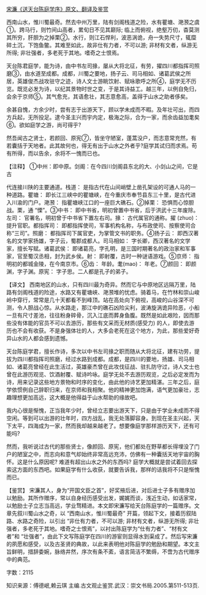 [宋濂《送天台陈庭学序》原文、翻译及鉴赏](https://www.vrrw.net/wx/14152.html)

西南山水，惟川蜀最奇。然去中州万里，陆有剑阁栈道之险，水有瞿塘、滟滪之虞①。跨马行，则竹间山高者，累旬日不见其巅际; 临上而俯视，绝壑万仞，杳莫测其所穷，肝胆为之掉栗②。水行，则江石悍利，波恶涡诡，舟一失势尺寸，辄糜碎土沉，下饱鱼鳖。其难至如此，故非仕有力者，不可以游; 非材有文者，纵游无所得; 非壮强者，多老死于其地。嗜奇之士恨焉。

天台陈君庭学，能为诗，由中书左司掾，屡从大将北征，有劳，擢四川都指挥司照磨③，由水道至成都。成都，川蜀之要地，扬子云、司马相如、诸葛武侯之所居，英雄俊杰战攻驻守之迹，诗人文士游眺饮射、赋咏歌呼之所④，庭学无不历览。既览必发为诗，以纪其景物时世之变，于是其诗益工。越三年，以例自免归，会余于京师⑤。其气愈充，其语愈壮，其志意愈高，盖得于山水之助者侈矣。

余甚自愧，方余少时，尝有志于出游天下，顾以学未成而不暇。及年壮可出，而四方兵起，无所投足。逮今圣主兴而宇内定，极海之际，合为一家，而余齿益加耄矣⑥。欲如庭学之游，尚可得乎?

然吾闻古之贤士，若颜回、原宪⑦，皆坐守陋室，蓬蒿没户，而志意常充然，有若囊括于天地者。此其故何也，得无有出于山水之外者乎?庭学其试归而求焉。苟有所得，而以告余，余将不一愧而已也。



【注释】 ①中州：即中原。剑阁：在今四川剑阁县东北的大、小剑山之间，它是古

代连接川陕的主要通道。栈道： 是指古代在山间峭壁上凿孔架设的可通人马的一种道路。瞿塘： 即长江三峡中的瞿塘峡，在今重庆市奉节县东三十里，是古代进入川渝的门户。滟滪： 指瞿塘峡江口的一座巨大礁石。②掉栗： 恐惧而心惊胆战。栗，通 “慄”。③中书： 即中书省，明初曾置中书省，后于洪武十三年废除。左司： 官署名，明初曾于中书省下置左右司。掾： 古代属官的通称。擢 (zhuo)： 提升官职。都指挥司： 即都指挥使司，军事机构名称，与布政使司、按察使司合称“三司”。照磨： 都指挥司下属官吏，为掌管文书的职务。④扬子云： 即西汉著名的文学家扬雄，字子云，蜀郡成都人。司马相如： 字长卿，西汉著名的文学家，擅长写赋。诸葛武侯： 即诸葛亮，字孔明，是三国时期著名的政治家和军事家，官至蜀汉丞相，封为武乡侯。射： 即射覆，古时一种谜语游戏。⑤京师： 指明初的都城金陵，在今南京市。⑥齿： 年龄。耄(mao)： 年老。⑦颜回： 即颜渊，字子渊。原宪： 字子思。二人都是孔子的弟子。

【译文】 西南地区的山水，只有四川最为奇异。然而它与中原地区远隔万里，陆路有剑阁栈道的险途，水路又有瞿塘峡、滟滪堆的忧虑。骑着马，在竹林和崇山峻岭中穿行，常常是几十天都看不到峰顶。站在高处向下俯视，高峻的山谷深不可测，令人胆战心惊。从水路走，那江中的礁石凶险尖利，波涛旋涡诡异险恶，小船一旦有尺寸差池，往往粉身碎骨，沉入江底而葬身鱼腹。既然是如此艰险，因而那些没有体能的官员不可以去游历，那些有文采而无材质(感受力) 的人，即使去游历也不会有收获。不是身强体壮的人，大多会老死在这个地方，为此，那些爱好奇异山水的人都会感到遗憾。

天台陈庭学君，擅长作诗，多次以中书左司掾之职而随从大将北征，建有功劳，提拔为四川都指挥司照磨，经过水路到成都。成都，是四川的要地，扬雄、司马相如、诸葛亮曾经在此生活过，英雄豪杰曾在此攻伐征战、驻扎防守过，诗人文士也曾在此游历观览、饮酒射覆、赋诗吟咏。庭学无处不去游历观览，之后必定发而为诗，用来记录这些地方景物和时序的变化，由此他的诗艺更加精湛。三年之后，庭学依惯例自己辞职归来，在京师和我相聚。他的精神更加饱满，语气更加豪壮，志趣理想更加高远，这大概是他得益于山水帮助的缘故吧。

我内心很是惭愧，正当我年少时，曾经立志要出游天下，只是由于学业未成而不得空闲。等到可以出游的壮年时，四方战乱，我无处落脚容身。到现在圣主兴起，天下太平，四海成为一家，然而我却越来越老了。想要像庭学那样游历天下，还有可能吗?

然而，我听说过古代的那些贤士，像颜回、原宪，他们都处在野草都长得埋没了门户的陋室之中，而志向和意气却始终非常高远充沛，仿佛有一种囊括天地宇宙的胸怀。这是什么原因呢? 难道有超出山水之外的东西吗? 庭学大概就是尝试着回去探索这方面的东西吧。如果庭学有什么收获，就要告诉我，那样的话我将不只是惭愧而已。

【鉴赏】 宋濂其人，身为“开国文臣之首”，好奖掖后进，对后进士子多有赠序加以勉励。其所作赠序，常以自身经历感受出发，娓娓而谈，浅近生动，如话家常，以勉励士子立志当高远，学业骛精进。本文即宋濂写给天台陈庭学的一篇赠序。文章先叙川蜀山水之奇，以 “西南山水，惟川蜀最奇” 开篇，领起下文，接着历叙陆路、水路之奇险，以引出 “非仕有力者，不可以游; 非材有文者，纵游无所得; 非壮强者，多老死于其地。嗜奇之士恨焉”，以衬出陈庭学为“仕有力者”、“材有文者”和 “壮强者”，由此下文写陈庭学在四川的游宦则显得水到渠成了。然后写宋濂的夙愿和感受，以及古圣贤的典故，以此来表明他对陈庭学的勉励和期望。本文主旨鲜明，措辞委婉，脉络井然，序次有条不紊，语言简洁不繁缛，不啻为古代赠序中的典范。

字数：2115

知识来源：傅德岷,赖云琪 主编.古文观止鉴赏.武汉：崇文书局.2005.第511-513页.

